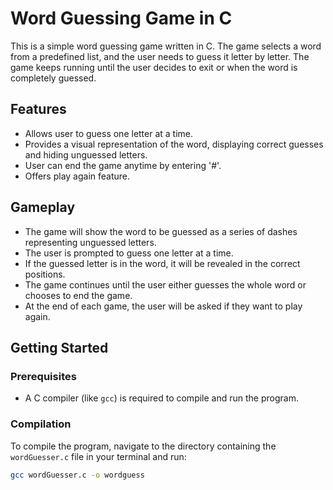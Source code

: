 # Word Guessing Game in C

This is a simple word guessing game written in C. The game selects a word from a predefined list, and the user needs to guess it letter by letter. The game keeps running until the user decides to exit or when the word is completely guessed.

## Features

- Allows user to guess one letter at a time.
- Provides a visual representation of the word, displaying correct guesses and hiding unguessed letters.
- User can end the game anytime by entering '#'.
- Offers play again feature.

## Gameplay

- The game will show the word to be guessed as a series of dashes representing unguessed letters.
- The user is prompted to guess one letter at a time.
- If the guessed letter is in the word, it will be revealed in the correct positions.
- The game continues until the user either guesses the whole word or chooses to end the game.
- At the end of each game, the user will be asked if they want to play again.

## Getting Started

### Prerequisites

- A C compiler (like `gcc`) is required to compile and run the program.

### Compilation

To compile the program, navigate to the directory containing the `wordGuesser.c` file in your terminal and run:

```sh
gcc wordGuesser.c -o wordguess
